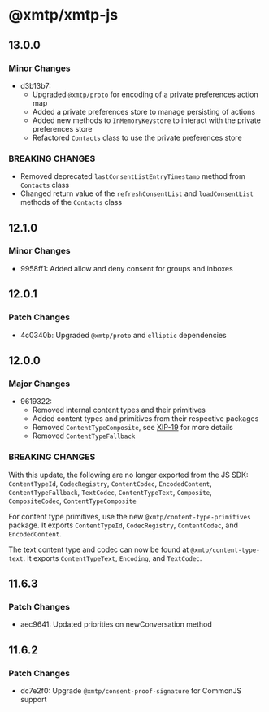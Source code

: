 # @xmtp/xmtp-js

## 13.0.0

### Minor Changes

- d3b13b7:
  - Upgraded `@xmtp/proto` for encoding of a private preferences action map
  - Added a private preferences store to manage persisting of actions
  - Added new methods to `InMemoryKeystore` to interact with the private preferences store
  - Refactored `Contacts` class to use the private preferences store
 
### BREAKING CHANGES

- Removed deprecated `lastConsentListEntryTimestamp` method from `Contacts` class
- Changed return value of the `refreshConsentList` and `loadConsentList` methods of the `Contacts` class

## 12.1.0

### Minor Changes

- 9958ff1: Added allow and deny consent for groups and inboxes

## 12.0.1

### Patch Changes

- 4c0340b: Upgraded `@xmtp/proto` and `elliptic` dependencies

## 12.0.0

### Major Changes

- 9619322:
  - Removed internal content types and their primitives
  - Added content types and primitives from their respective packages
  - Removed `ContentTypeComposite`, see [XIP-19](https://community.xmtp.org/t/xip-19-deprecate-the-composite-codec/525) for more details
  - Removed `ContentTypeFallback`

### BREAKING CHANGES

With this update, the following are no longer exported from the JS SDK: `ContentTypeId`, `CodecRegistry`, `ContentCodec`, `EncodedContent`, `ContentTypeFallback`, `TextCodec`, `ContentTypeText`, `Composite`, `CompositeCodec`, `ContentTypeComposite`

For content type primitives, use the new `@xmtp/content-type-primitives` package. It exports `ContentTypeId`, `CodecRegistry`, `ContentCodec`, and `EncodedContent`.

The text content type and codec can now be found at `@xmtp/content-type-text`. It exports `ContentTypeText`, `Encoding`, and `TextCodec`.

## 11.6.3

### Patch Changes

- aec9641: Updated priorities on newConversation method

## 11.6.2

### Patch Changes

- dc7e2f0: Upgrade `@xmtp/consent-proof-signature` for CommonJS support
